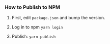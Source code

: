 ### How to Publish to NPM

1. First, edit `package.json` and bump the version.

2. Log in to npm `yarn login`

3. Publish: `yarn publish`


